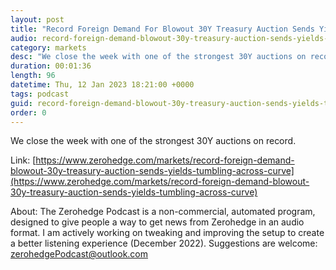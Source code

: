 ```yaml
---
layout: post
title: "Record Foreign Demand For Blowout 30Y Treasury Auction Sends Yields Tumbling Across The Curve"
audio: record-foreign-demand-blowout-30y-treasury-auction-sends-yields-tumbling-across-curve-0
category: markets
desc: "We close the week with one of the strongest 30Y auctions on record."
duration: 00:01:36
length: 96
datetime: Thu, 12 Jan 2023 18:21:00 +0000
tags: podcast
guid: record-foreign-demand-blowout-30y-treasury-auction-sends-yields-tumbling-across-curve-0
order: 0
---
```

We close the week with one of the strongest 30Y auctions on record.

Link: [https://www.zerohedge.com/markets/record-foreign-demand-blowout-30y-treasury-auction-sends-yields-tumbling-across-curve](https://www.zerohedge.com/markets/record-foreign-demand-blowout-30y-treasury-auction-sends-yields-tumbling-across-curve)

About: The Zerohedge Podcast is a non-commercial, automated program, designed to give people a way to get news from Zerohedge in an audio format.  I am actively working on tweaking and improving the setup to create a better listening experience (December 2022).  Suggestions are welcome: [zerohedgePodcast@outlook.com](mailto:zerohedgePodcast@outlook.com)